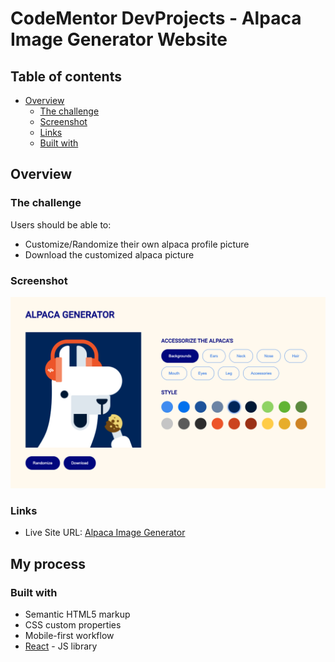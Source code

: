 # CodeMentor DevProjects - Alpaca Image Generator Website

## Table of contents

- [Overview](#overview)
  - [The challenge](#the-challenge)
  - [Screenshot](#screenshot)
  - [Links](#links)
  - [Built with](#built-with)

## Overview

### The challenge

Users should be able to:

- Customize/Randomize their own alpaca profile picture
- Download the customized alpaca picture

### Screenshot

![A Preview of the Alpaca Image Generator](./screenshot.png)

### Links

- Live Site URL: [Alpaca Image Generator](https://alpaca-generator-sl.netlify.app/)

## My process

### Built with

- Semantic HTML5 markup
- CSS custom properties
- Mobile-first workflow
- [React](https://reactjs.org/) - JS library

